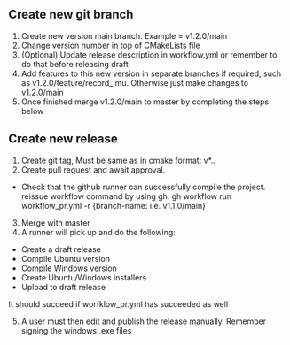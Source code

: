 ## Create new git branch

1. Create new version main branch. Example = v1.2.0/main
2. Change version number in top of CMakeLists file
3. (Optional) Update release description in workflow.yml or remember to do that before releasing draft
4. Add features to this new version in separate branches if required, such as v1.2.0/feature/record_imu. 
Otherwise just make changes to v1.2.0/main
5. Once finished merge v1.2.0/main to master by completing the steps below

## Create new release
1. Create git tag, Must be same as in cmake format: v*.*.*
2. Create pull request and await approval.
 - Check that the github runner can successfully compile the project.
    reissue workflow command by using gh: gh workflow run workflow_pr.yml -r {branch-name: i.e. v1.1.0/main}
3. Merge with master
4. A runner will pick up and do the following:
 - Create a draft release
 - Compile Ubuntu version
 - Compile Windows version
 - Create Ubuntu/Windows installers
 - Upload to draft release

 It should succeed if worfklow_pr.yml has succeeded as well

5. A user must then edit and publish the release manually. Remember signing the windows .exe files